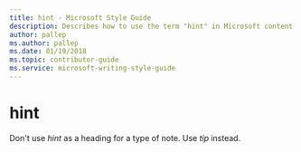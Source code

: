```yaml
---
title: hint - Microsoft Style Guide
description: Describes how to use the term "hint" in Microsoft content.
author: pallep
ms.author: pallep
ms.date: 01/19/2018
ms.topic: contributor-guide
ms.service: microsoft-writing-style-guide
---
```


# hint

Don't use *hint* as a heading for a type of note. Use *tip* instead.
